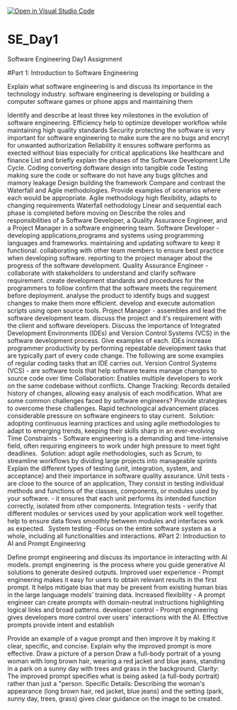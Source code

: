 [![Open in Visual Studio Code](https://classroom.github.com/assets/open-in-vscode-2e0aaae1b6195c2367325f4f02e2d04e9abb55f0b24a779b69b11b9e10269abc.svg)](https://classroom.github.com/online_ide?assignment_repo_id=18399528&assignment_repo_type=AssignmentRepo)
# SE_Day1
Software Engineering Day1 Assignment

#Part 1: Introduction to Software Engineering

Explain what software engineering is and discuss its importance in the technology industry.
software engineering is developing or building a computer software games or phone apps and maintaining them  

Identify and describe at least three key milestones in the evolution of software engineering.
Efficiency help to optimize developer workflow while maintaining high quality standards
Security protecting the software is very important for software engineering to make sure the are no bugs and encryt for unwanted authorization 
Reliability it ensures software performs as exected without bias especially for critical applications like healthcare and finance
List and briefly explain the phases of the Software Development Life Cycle.
Coding converting doftware design into tangible code
Testing making sure the code or software do not have any bugs glitches and mamory leakage
Design building the framework 
Compare and contrast the Waterfall and Agile methodologies. Provide examples of scenarios where each would be appropriate.
Agile methodology high flexibility, adapts to changing requirements
Waterfall nethodology Linear and sequential each phase is completed before moving on
Describe the roles and responsibilities of a Software Developer, a Quality Assurance Engineer, and a Project Manager in a software engineering team.
Software Developer - developing applications,programs and systems using programming languages and frameworks.
maintaining and updating software to keep it functional.
collaborating with other team members to ensure best practice when developing software.
reporting to the project manager about the progress of the software development.
Quality Assurance Engineer - collaborate with stakeholders to understand and clarify software requirement.
create development standards and procedures for the programmers to follow
confirm that the software meets the requirement before deployment.
analyse the product to identify bugs and suggest changes to make them more efficient.
develop and execute automation scripts using open source tools.
Project Manager - assembles and lead the software development team.
discuss the project and it's requirement with the client and software developers.
Discuss the importance of Integrated Development Environments (IDEs) and Version Control Systems (VCS) in the software development process. Give examples of each.
IDEs increase programmer productivity by performing repeatable development tasks that are typically part of every code change. The following are some examples of regular coding tasks that an IDE carries out.
Version Control Systems (VCS) - are software tools that help software teams manage changes to source code over time
Collaboration: Enables multiple developers to work on the same codebase without conflicts.
Change Tracking: Records detailed history of changes, allowing easy analysis of each modification.
What are some common challenges faced by software engineers? Provide strategies to overcome these challenges.
Rapid technological advancement places considerable pressure on software engineers to stay current.
 Solution: adopting continuous learning practices and using agile methodologies to adapt to emerging trends, keeping their skills sharp in an ever-evolving
Time Constraints - Software engineering is a demanding and time-intensive field, often requiring engineers to work under high pressure to meet tight deadlines.
 Solution: adopt agile methodologies, such as Scrum, to streamline workflows by dividing large projects into manageable sprints
Explain the different types of testing (unit, integration, system, and acceptance) and their importance in software quality assurance.
Unit tests - are close to the source of an application, They consist in testing individual methods and functions of the classes, components, or modules used by your software. - it ensures that each unit performs its intended function correctly, isolated from other components.
Integration tests - verify that different modules or services used by your application work well together.
help to ensure data flows smoothly between modules and interfaces work as expected.
 System testing -Focus on the entire software system as a whole, including all functionalities and interactions.
#Part 2: Introduction to AI and Prompt Engineering


Define prompt engineering and discuss its importance in interacting with AI models.
prompt engineering  is the process where you guide generative AI solutions to generate desired outputs.
Improved user experience - Prompt engineering makes it easy for users to obtain relevant results in the first prompt. It helps mitigate bias that may be present from existing human bias in the large language models’ training data.
Increased flexibility - A prompt engineer can create prompts with domain-neutral instructions highlighting logical links and broad patterns.
developer control - Prompt engineering gives developers more control over users' interactions with the AI. Effective prompts provide intent and establish

Provide an example of a vague prompt and then improve it by making it clear, specific, and concise. Explain why the improved prompt is more effective.
Draw a picture of a person
Draw a full-body portrait of a young woman with long brown hair, wearing a red jacket and blue jeans, standing in a park on a sunny day with trees and grass in the background.
Clarity: The improved prompt specifies what is being asked (a full-body portrait) rather than just a "person.
Specific Details: Describing the woman's appearance (long brown hair, red jacket, blue jeans) and the setting (park, sunny day, trees, grass) gives clear guidance on the image to be created.
